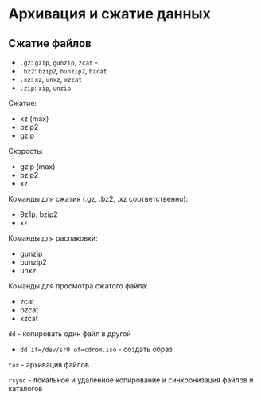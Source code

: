 # Архивация и сжатие данных

## Сжатие файлов

- `.gz`: `gzip`, `gunzip`, `zcat` -
- `.bz2`: `bzip2`, `bunzip2`, `bzcat`
- `.xz`: `xz`, `unxz`, `xzcat`
- `.zip`: `zip`, `unzip`

Сжатие:
- xz (max)
- bzip2
- gzip

Скорость:
- gzip (max)
- bzip2
- xz

Команды для сжатия (.gz, .bz2, .xz соответственно):
- 9z1p;
 bzip2
- xz

Команды для распаковки:
- gunzip
- bunzip2
- unxz

Команды для просмотра сжатого файла:
- zcat
- bzcat
- xzcat

`dd` - копировать один файл в другой
- `dd if=/dev/sr0 of=cdrom.iso` - создать образ

`tar` - архивация файлов

`rsync` - локальное и удаленное копирование и синхронизация файлов и каталогов

